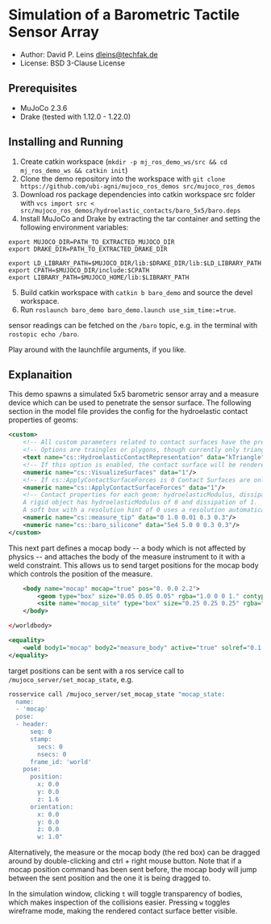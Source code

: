 # Simulation of a Barometric Tactile Sensor Array

* Author: David P. Leins <dleins@techfak.de>
* License: BSD 3-Clause License

## Prerequisites

- MuJoCo 2.3.6
- Drake (tested with 1.12.0 - 1.22.0)

## Installing and Running

1. Create catkin workspace (`mkdir -p mj_ros_demo_ws/src && cd mj_ros_demo_ws && catkin init`)
2. Clone the demo repository into the workspace with `git clone https://github.com/ubi-agni/mujoco_ros_demos src/mujoco_ros_demos`
3. Download ros package dependencies into catkin workspace src folder with `vcs import src < src/mujoco_ros_demos/hydroelastic_contacts/baro_5x5/baro.deps`
4. Install MuJoCo and Drake by extracting the tar container and setting the following environment variables:
```
export MUJOCO_DIR=PATH_TO_EXTRACTED_MUJOCO_DIR
export DRAKE_DIR=PATH_TO_EXTRACTED_DRAKE_DIR

export LD_LIBRARY_PATH=$MUJOCO_DIR/lib:$DRAKE_DIR/lib:$LD_LIBRARY_PATH
export CPATH=$MUJOCO_DIR/include:$CPATH
export LIBRARY_PATH=$MUJOCO_HOME/lib:$LIBRARY_PATH

```
5. Build catkin workspace with `catkin b baro_demo` and source the devel workspace.
6. Run `roslaunch baro_demo baro_demo.launch use_sim_time:=true`.

sensor readings can be fetched on the `/baro` topic, e.g. in the terminal with `rostopic echo /baro`.

Play around with the launchfile arguments, if you like.

## Explanaition

This demo spawns a simulated 5x5 barometric sensor array and a measure device which can be used to penetrate the sensor surface.
The following section in the model file provides the config for the hydroelastic contact properties of geoms:
```xml
<custom>
    <!-- All custom parameters related to contact surfaces have the prefix cs:: -->
    <!-- Options are traingles or plygons, though currently only triangles are supported -->
    <text name="cs::HydroelasticContactRepresentation" data="kTriangle"/>
    <!-- If this option is enabled, the contact surface will be rendered in sim -->
    <numeric name="cs::VisualizeSurfaces" data="1"/>
    <!-- If cs::ApplyContactSurfaceForces is 0 Contact Surfaces are only computed for tactile sensors and standard mujoco contacts are used to compute physics -->
    <numeric name="cs::ApplyContactSurfaceForces" data="1"/>
    <!-- Contact properties for each geom: hydroelasticModulus, dissipation, resolutionHint.
    A rigid object has hydroelasticModulus of 0 and dissipation of 1. 
    A soft box with a resolution hint of 0 uses a resolution automatically computed by drake. -->
    <numeric name="cs::measure_tip" data="0 1.0 0.01 0.3 0.3"/>
    <numeric name="cs::baro_silicone" data="5e4 5.0 0 0.3 0.3"/>
</custom>

```


This next part defines a mocap body -- a body which is not affected by physics -- and attaches the body of the measure instrument to it with a weld constraint. This allows us to send target positions for the mocap body which controls the position of the measure.  
```xml
    <body name="mocap" mocap="true" pos="0. 0.0 2.2">
        <geom type="box" size="0.05 0.05 0.05" rgba="1.0 0 0 1." contype="0" conaffinity="0" />
        <site name="mocap_site" type="box" size="0.25 0.25 0.25" rgba="1.0 0 0 0" group="0" />
    </body>

</worldbody>

<equality>
    <weld body1="mocap" body2="measure_body" active="true" solref="0.1 1" solimp=".3 .4 0.01"/>
</equality>

```

target positions can be sent with a ros service call to `/mujoco_server/set_mocap_state`, e.g. 
```bash
rosservice call /mujoco_server/set_mocap_state "mocap_state:
  name:
  - 'mocap'
  pose:
  - header:
      seq: 0
      stamp:
        secs: 0
        nsecs: 0
      frame_id: 'world'
    pose:
      position:
        x: 0.0
        y: 0.0
        z: 1.6
      orientation:
        x: 0.0
        y: 0.0
        z: 0.0
        w: 1.0"
```

Alternatively, the measure or the mocap body (the red box) can be dragged around by double-clicking and ctrl + right mouse button. Note that if a mocap position command has been sent before, the mocap body will jump between the sent position and the one it is being dragged to. 


In the simulation window, clicking `t` will toggle transparency of bodies, which makes inspection of the collisions easier. Pressing `w` toggles wireframe mode, making the rendered contact surface better visible.